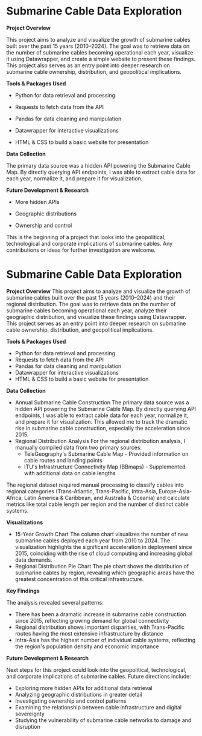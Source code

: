 # Submarine Cable Data Exploration

**Project Overview**

This project aims to analyze and visualize the growth of submarine cables built over the past 15 years (2010–2024). The goal was to retrieve data on the number of submarine cables becoming operational each year, visualize it using Datawrapper, and create a simple website to present these findings. This project also serves as an entry point into deeper research on submarine cable ownership, distribution, and geopolitical implications.

**Tools & Packages Used**

- Python for data retrieval and processing

- Requests to fetch data from the API

- Pandas for data cleaning and manipulation

- Datawrapper for interactive visualizations

- HTML & CSS to build a basic website for presentation

**Data Collection**

The primary data source was a hidden API powering the Submarine Cable Map. By directly querying API endpoints, I was able to extract cable data for each year, normalize it, and prepare it for visualization.

**Future Development & Research**

- More hidden APIs

- Geographic distributions

- Ownership and control

This is the beginning of a project that looks into the geopolitical, technological and corporate implications of submarine cables. Any contributions or ideas for further investigation are welcome.

# Submarine Cable Data Exploration

**Project Overview**
This project aims to analyze and visualize the growth of submarine cables built over the past 15 years (2010–2024) and their regional distribution. The goal was to retrieve data on the number of submarine cables becoming operational each year, analyze their geographic distribution, and visualize these findings using Datawrapper. This project serves as an entry point into deeper research on submarine cable ownership, distribution, and geopolitical implications.

**Tools & Packages Used**

- Python for data retrieval and processing
- Requests to fetch data from the API
- Pandas for data cleaning and manipulation
- Datawrapper for interactive visualizations
- HTML & CSS to build a basic website for presentation

**Data Collection**

- Annual Submarine Cable Construction
The primary data source was a hidden API powering the Submarine Cable Map. By directly querying API endpoints, I was able to extract cable data for each year, normalize it, and prepare it for visualization. This allowed me to track the dramatic rise in submarine cable construction, especially the acceleration since 2015.
- Regional Distribution Analysis
For the regional distribution analysis, I manually compiled data from two primary sources:
  - TeleGeography's Submarine Cable Map - Provided information on cable routes and landing points
  - ITU's Infrastructure Connectivity Map (BBmaps) - Supplemented with additional data on cable lengths

The regional dataset required manual processing to classify cables into regional categories (Trans-Atlantic, Trans-Pacific, Intra-Asia, Europe-Asia-Africa, Latin America & Caribbean, and Australia & Oceania) and calculate metrics like total cable length per region and the number of distinct cable systems.

**Visualizations**

- 15-Year Growth Chart
The column chart visualizes the number of new submarine cables deployed each year from 2010 to 2024. The visualization highlights the significant acceleration in deployment since 2015, coinciding with the rise of cloud computing and increasing global data demands.
- Regional Distribution Pie Chart
The pie chart shows the distribution of submarine cables by region, revealing which geographic areas have the greatest concentration of this critical infrastructure.

**Key Findings**

The analysis revealed several  patterns:
- There has been a dramatic increase in submarine cable construction since 2015, reflecting growing demand for global connectivity
- Regional distribution shows important disparities, with Trans-Pacific routes having the most extensive infrastructure by distance
- Intra-Asia has the highest number of individual cable systems, reflecting the region's population density and economic importance

**Future Development & Research**

Next steps for this project could look into the geopolitical, technological, and corporate implications of submarine cables. Future directions include:
- Exploring more hidden APIs for additional data retrieval
- Analyzing geographic distributions in greater detail
- Investigating ownership and control patterns
- Examining the relationship between cable infrastructure and digital sovereignty
- Studying the vulnerability of submarine cable networks to damage and disruption
